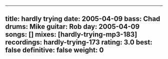 
---
title: hardly trying
date: 2005-04-09
bass:	Chad
drums:	Mike
guitar:	Rob
day: 2005-04-09
songs: []
mixes: [hardly-trying-mp3-183]
recordings: hardly-trying-173
rating: 3.0
best: false
definitive: false
weight: 0
---
